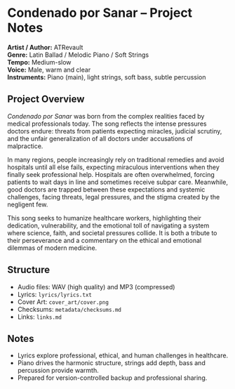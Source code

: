 # Condenado por Sanar – Project Notes

**Artist / Author:** ATRevault  
**Genre:** Latin Ballad / Melodic Piano / Soft Strings  
**Tempo:** Medium-slow  
**Voice:** Male, warm and clear  
**Instruments:** Piano (main), light strings, soft bass, subtle percussion  

## Project Overview

*Condenado por Sanar* was born from the complex realities faced by medical professionals today. 
The song reflects the intense pressures doctors endure: threats from patients expecting miracles, judicial scrutiny, and the unfair generalization of all doctors under accusations of malpractice.  

In many regions, people increasingly rely on traditional remedies and avoid hospitals until all else fails, expecting miraculous interventions when they finally seek professional help. Hospitals are often overwhelmed, forcing patients to wait days in line and sometimes receive subpar care. Meanwhile, good doctors are trapped between these expectations and systemic challenges, facing threats, legal pressures, and the stigma created by the negligent few.  

This song seeks to humanize healthcare workers, highlighting their dedication, vulnerability, and the emotional toll of navigating a system where science, faith, and societal pressures collide. It is both a tribute to their perseverance and a commentary on the ethical and emotional dilemmas of modern medicine.

## Structure
- Audio files: WAV (high quality) and MP3 (compressed)  
- Lyrics: `lyrics/lyrics.txt`  
- Cover Art: `cover_art/cover.png`  
- Checksums: `metadata/checksums.md`  
- Links: `links.md`  

## Notes
- Lyrics explore professional, ethical, and human challenges in healthcare.  
- Piano drives the harmonic structure, strings add depth, bass and percussion provide warmth.  
- Prepared for version-controlled backup and professional sharing.